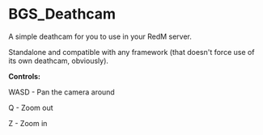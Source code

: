 # BGS_Deathcam
A simple deathcam for you to use in your RedM server.

Standalone and compatible with any framework (that doesn't force use of its own deathcam, obviously).

**Controls:**

WASD - Pan the camera around

Q - Zoom out

Z - Zoom in
